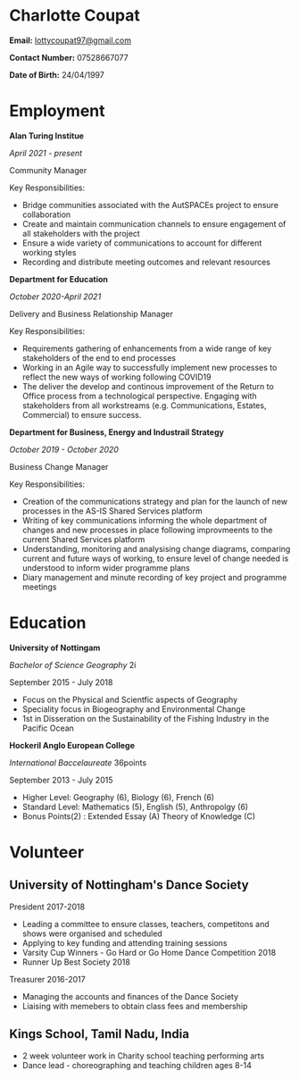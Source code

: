 # Charlotte Coupat

**Email:** lottycoupat97@gmail.com

**Contact Number:** 07528667077

**Date of Birth:** 24/04/1997
	
# Employment 

**Alan Turing Institue** <p> *April 2021 - present* <P> Community Manager

Key Responsibilities:
* Bridge communities associated with the AutSPACEs project to ensure collaboration
* Create and maintain communication channels to ensure engagement of all stakeholders with the project
* Ensure a wide variety of communications to account for different working styles 
* Recording and distribute meeting outcomes and relevant resources 

**Department for Education** <p> *October 2020-April 2021* <p> Delivery and Business Relationship Manager

Key Responsibilities:
* Requirements gathering of enhancements from a wide range of key stakeholders of the end to end processes
* Working in an Agile way to successfully implement new processes to reflect the new ways of working following COVID19
* The deliver the develop and continous improvement of the Return to Office process from a technological perspective. Engaging with stakeholders from all workstreams (e.g. Communications, Estates, Commercial) to ensure success. 

**Department for Business, Energy and Industrail Strategy** <p> *October 2019 - October 2020* <p> Business Change Manager

Key Responsibilities: 
* Creation of the communications strategy and plan for the launch of new processes in the AS-IS Shared Services platform
* Writing of key communications informing the whole department of changes and new processes in place following improvmeents to the current Shared Services platform
* Understanding, monitoring and analysising change diagrams, comparing current and future ways of working, to ensure level of change needed is understood to inform wider programme plans
* Diary management and minute recording of key project and programme meetings

# Education 

**University of Nottingam** <p> *Bachelor of Science Geography* 2i <p> September 2015 - July 2018 <p> 
	
* Focus on the Physical and Scientfic aspects of Geography
* Speciality focus in Biogeography and Environmental Change
* 1st in Disseration on the Sustainability of the Fishing Industry in the Pacific Ocean

**Hockeril Anglo European College** <p> *International Baccelaureate* 36points <p> September 2013 - July 2015

* Higher Level: Geography (6), Biology (6), French (6) 
* Standard Level: Mathematics (5), English (5), Anthropolgy (6) 
* Bonus Points(2) : Extended Essay (A) Theory of Knowledge (C) 


# Volunteer

## University of Nottingham's Dance Society

President 2017-2018 
* Leading a committee to ensure classes, teachers, competitons and shows were organised and scheduled 
* Applying to key funding and attending training sessions 
* Varsity Cup Winners - Go Hard or Go Home Dance Competition 2018
* Runner Up Best Society 2018 

Treasurer 2016-2017
* Managing the accounts and finances of the Dance Society 
* Liaising with memebers to obtain class fees and membership 

## Kings School, Tamil Nadu, India
* 2 week volunteer work in Charity school teaching performing arts 
* Dance lead - choreographing and teaching children ages 8-14 
